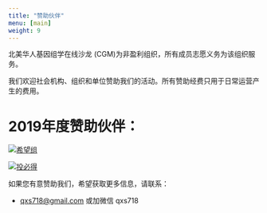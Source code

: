 ```yaml
---
title: "赞助伙伴"
menu: [main]
weight: 9
---
```


北美华人基因组学在线沙龙 (CGM)为非盈利组织，所有成员志愿义务为该组织服务。

我们欢迎社会机构、组织和单位赞助我们的活动。所有赞助经费只用于日常运营产生的费用。



# 2019年度赞助伙伴：

[![希望组](https://www.grandomics.com/wp-content/themes/grandomics/images/layout/logo.png)](https://www.grandomics.com/en/)

[![投必得](https://i.imgur.com/KpG4Ujg.png?2)](https://www.topeditsci.com)


如果您有意赞助我们，希望获取更多信息，请联系：
* qxs718@gmail.com 或加微信 qxs718
